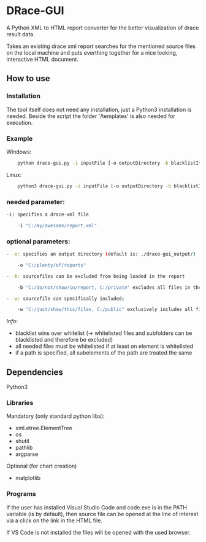 # DRace-GUI

A Python XML to HTML report converter for the better visualization of drace result data.

Takes an existing drace xml report searches for the mentioned source files on the local machine and puts everthing together for a nice looking, interactive HTML document.

## How to use

### Installation
The tool itself does not need any installation, just a Python3 installation is needed.
Beside the script the folder '/templates' is also needed for execution.

### Example
Windows:
```bash
    python drace-gui.py -i inputFile [-o outputDirectory -b blacklistItems -w whitelistItems]
```
Linux:
```bash
    python3 drace-gui.py -i inputFile [-o outputDirectory -b blacklistItems -w whitelistItems]
```
### needed parameter:
```bash
-i: specifies a drace-xml file

    -i "C:/my/awesome/report.xml"
 ```
### optional parameters:
```bash
- -o: specifies an output directory (default is: ./drace-gui_output/)

    -o "C:/plenty/of/reports"

- -b: sourcefiles can be excluded from being loaded in the report

    -b "C:/do/not/show/in/report, C:/private" excludes all files in the specified folders and all of their subfolders

- -w: sourcefile can specifically included;

    -w "C:/just/show/this/files, C:/public" exclusively includes all files in the specified folders and all their subfolders
```
*Info:* 
- blacklist wins over whitelist (-> whitelisted files and subfolders can be blacklisted and therefore be excluded)
- all needed files must be whitelisted if at least on element is whitelisted
- if a path is specified, all subelements of the path are treated the same

## Dependencies

Python3

### Libraries

Mandatory (only standard python libs):
- xml.etree.ElementTree
- os
- shutil
- pathlib
- argparse

Optional (for chart creation)
- matplotlib

### Programs

If the user has installed Visual Studio Code and code.exe is in the PATH variable (is by default), then source file can be opened at the line of interest via a click on the link in the HTML file.

If VS Code is not installed the files will be opened with the used browser.